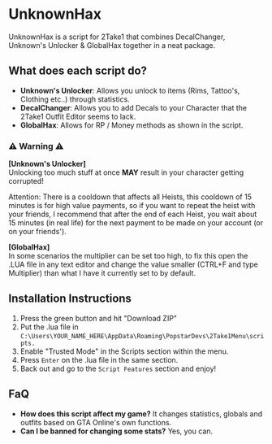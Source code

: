 # UnknownHax 
UnknownHax is a script for 2Take1 that combines DecalChanger, Unknown's Unlocker & GlobalHax together in a neat package.

## What does each script do?
- **Unknown's Unlocker**: Allows you unlock to items (Rims, Tattoo's, Clothing etc..) through statistics.
- **DecalChanger**: Allows you to add Decals to your Character that the 2Take1 Outfit Editor seems to lack.
- **GlobalHax**: Allows for RP / Money methods as shown in the script.

### ⚠ Warning ⚠
**[Unknown's Unlocker]**
<br>
Unlocking too much stuff at once **MAY** result in your character getting corrupted!

Attention: There is a cooldown that affects all Heists, this cooldown of 15 minutes is for high value payments, so if you want to repeat the heist with your friends, I recommend that after the end of each Heist, you wait about 15 minutes (in real life) for the next payment to be made on your account (or on your friends').


**[GlobalHax]**
<br>
In some scenarios the multiplier can be set too high, to fix this open the .LUA file in any text editor
and change the value smaller (CTRL+F and type Multiplier) than what I have it currently set to by default.


## Installation Instructions
1. Press the green button and hit "Download ZIP"
2. Put the .lua file in ``C:\Users\YOUR_NAME_HERE\AppData\Roaming\PopstarDevs\2Take1Menu\scripts.``
3. Enable "Trusted Mode" in the Scripts section within the menu.
4. Press ``Enter`` on the .lua file in the same section.
5. Back out and go to the ``Script Features`` section and enjoy!


## FaQ
- **How does this script affect my game?** It changes statistics, globals and outfits based on GTA Online's own functions.
- **Can I be banned for changing some stats?** Yes, you can.
